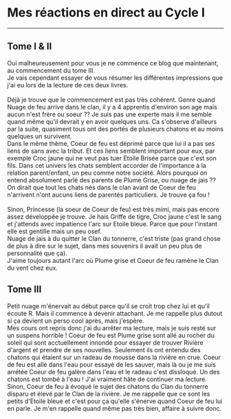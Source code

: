 # Mes réactions en direct au Cycle I

------

## Tome I & II
Oui malheureusement pour vous je ne commence ce blog que maintenant, au commencement du tome III.<br>
Je vais cependant essayer de vous résumer les différentes impressions que j'ai eu lors de la lecture de ces deux livres.<br>
<br>
Déjà je trouve que le commencement est pas très cohérent. Genre quand Nuage de feu arrive dans le clan, il y a 4 apprentis d'environ son age mais aucun n'est frère ou soeur ?? Je suis pas une experte mais il me semble quand même qu'il devrait y en avoir quelques uns. Ca s'observe d'ailleurs par la suite, quasiment tous ont des portés de plusieurs chatons et au moins quelques un survivent.<br>
Dans le même thème, Coeur de feu est déprimé parce que lui il a pas ses liens de sans avec la tribut. Et ces liens semblent important pour eux, par exemple Croc jaune qui ne veut pas tuer Etoile Brisée parce que c'est son fils. Dans cet univers les chats semblent accorder de l'importance à la relation parent/enfant, un peu comme notre société. Alors pourquoi on entend absolument parlé des parents de Plume Grise, ou nuage de jais ?? On dirait que tout les chats nés dans le clan avant de Coeur de feu n'arrivent n'ont aucuns liens de parentés particuliers. Je trouve ça fou !<br>
<br>
Sinon, Princesse (la soeur de Coeur de feu) est très mimi, mais pas encore assez développée je trouve. Je hais Griffe de tigre, Croc jaune c'est le sang et j'attends avec impatience l'arc sur Etoile bleue. Parce que pour l'instant elle est gentille mais un peu osef.<br>
Nuage de jais à du quitter le Clan du tonnerre, c'est triste (pas grand chose de plus à dire sur le sujet, dans mes souvenirs il avait un peu plus de personnalité que ça). <br> 
J'aime toujours autant l'arc où Plume grise et Coeur de feu ramène le Clan du vent chez eux.

## Tome III
Petit nuage m'énervait au début parce qu'il se croit trop chez lui et qu'il écoute R. Mais il commence à devenir attachant. Je me rappelle plus dutout si ça devient un perso cool après, mais j'espère.<br>
Mes cours ont repris donc j'ai du arrêter ma lecture, mais je suis resté sur un suspens horrible ! Coeur de feu est Plume grise sont allé au rocher du soleil qui sont acctuellement innondé pour essayer de trouver Rivière d'argent et prendre de ses nouvelles. Seulement ils ont entendu des chatons qui étaient sur un radeau de mousse dans la rivière en crue. Coeur de feu est allé dans l'eau pour essayé de les sauver, mais là ou je me suis arrétée Coeur de feu galère dans l'eau et le radeau c'est dissloqué. Un des chatons est tombé à l'eau ! J'ai vraiment hâte de continuer ma lecture.<br>
Sinon, Coeur de feu à évoqué le sujet des chatons du Clan du tonnerre disparu et élevé par le Clan de la rivière. Je me rappelle que ce sont les petits d'Etoile bleue et c'est pour ça qu'elle s'énerve quand Coeur de feu lui en parle. Je m'en rappelle quand même pas très bien, affaire à suivre donc.<br>

